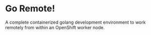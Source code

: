 # Go Remote!

A complete containerized golang development environment to work remotely from within an OpenShift worker node.
